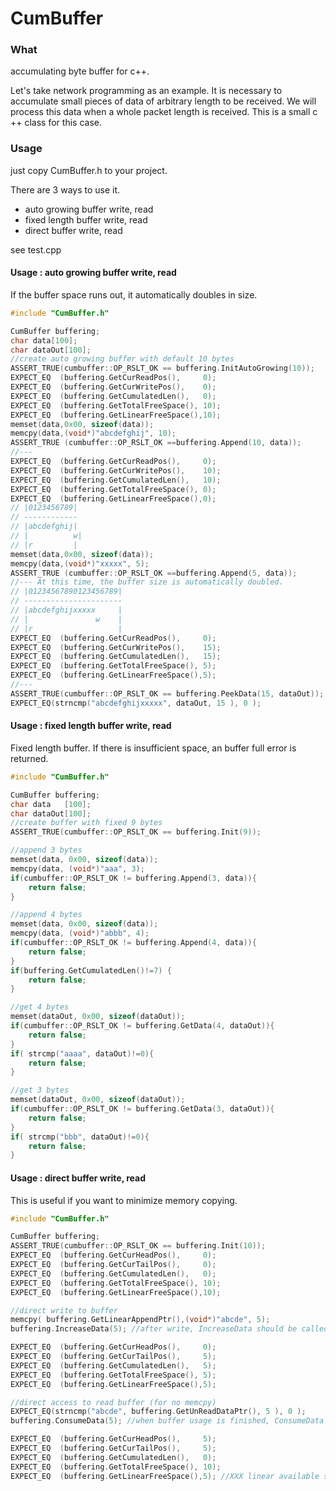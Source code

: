 # CumBuffer #

### What ###

accumulating byte buffer for c++. 

Let's take network programming as an example.
It is necessary to accumulate small pieces of data of arbitrary length to be received. We will process this data when a whole packet length is received. This is a small c ++ class for this case.

### Usage ###
just copy CumBuffer.h to your project.

There are 3 ways to use it.

- auto growing buffer write, read
- fixed length buffer write, read
- direct buffer write, read

see test.cpp

#### Usage : auto growing buffer write, read ###

If the buffer space runs out, it automatically doubles in size.

```cpp
#include "CumBuffer.h"

CumBuffer buffering;
char data[100];
char dataOut[100];
//create auto growing buffer with default 10 bytes
ASSERT_TRUE(cumbuffer::OP_RSLT_OK == buffering.InitAutoGrowing(10)); 
EXPECT_EQ  (buffering.GetCurReadPos(),     0);
EXPECT_EQ  (buffering.GetCurWritePos(),    0);
EXPECT_EQ  (buffering.GetCumulatedLen(),   0);
EXPECT_EQ  (buffering.GetTotalFreeSpace(), 10);
EXPECT_EQ  (buffering.GetLinearFreeSpace(),10);
memset(data,0x00, sizeof(data));
memcpy(data,(void*)"abcdefghij", 10);
ASSERT_TRUE (cumbuffer::OP_RSLT_OK ==buffering.Append(10, data));
//---
EXPECT_EQ  (buffering.GetCurReadPos(),     0);
EXPECT_EQ  (buffering.GetCurWritePos(),    10);
EXPECT_EQ  (buffering.GetCumulatedLen(),   10);
EXPECT_EQ  (buffering.GetTotalFreeSpace(), 0);
EXPECT_EQ  (buffering.GetLinearFreeSpace(),0);
// |0123456789|
// ------------
// |abcdefghij|
// |          w|
// |r         |
memset(data,0x00, sizeof(data));
memcpy(data,(void*)"xxxxx", 5);
ASSERT_TRUE (cumbuffer::OP_RSLT_OK ==buffering.Append(5, data));
//--- At this time, the buffer size is automatically doubled.
// |01234567890123456789|
// ----------------------
// |abcdefghijxxxxx     |
// |               w    |
// |r                   |
EXPECT_EQ  (buffering.GetCurReadPos(),     0);
EXPECT_EQ  (buffering.GetCurWritePos(),    15);
EXPECT_EQ  (buffering.GetCumulatedLen(),   15);
EXPECT_EQ  (buffering.GetTotalFreeSpace(), 5);
EXPECT_EQ  (buffering.GetLinearFreeSpace(),5);
//---
ASSERT_TRUE(cumbuffer::OP_RSLT_OK == buffering.PeekData(15, dataOut));
EXPECT_EQ(strncmp("abcdefghijxxxxx", dataOut, 15 ), 0 ); 
```

#### Usage : fixed length buffer write, read ###

Fixed length buffer. If there is insufficient space, an buffer full error is returned.

```cpp
#include "CumBuffer.h"

CumBuffer buffering;
char data   [100];
char dataOut[100];
//create buffer with fixed 9 bytes
ASSERT_TRUE(cumbuffer::OP_RSLT_OK == buffering.Init(9)); 

//append 3 bytes 
memset(data, 0x00, sizeof(data));
memcpy(data, (void*)"aaa", 3);
if(cumbuffer::OP_RSLT_OK != buffering.Append(3, data)){
    return false;
}

//append 4 bytes
memset(data, 0x00, sizeof(data));
memcpy(data, (void*)"abbb", 4);
if(cumbuffer::OP_RSLT_OK != buffering.Append(4, data)){
    return false;
}
if(buffering.GetCumulatedLen()!=7) {
    return false;
}

//get 4 bytes
memset(dataOut, 0x00, sizeof(dataOut));
if(cumbuffer::OP_RSLT_OK != buffering.GetData(4, dataOut)){
    return false;
}
if( strcmp("aaaa", dataOut)!=0){
    return false;
}

//get 3 bytes
memset(dataOut, 0x00, sizeof(dataOut));
if(cumbuffer::OP_RSLT_OK != buffering.GetData(3, dataOut)){
    return false;
}
if( strcmp("bbb", dataOut)!=0){
    return false;
}
```

#### Usage : direct buffer write, read ###

This is useful if you want to minimize memory copying.

```cpp
#include "CumBuffer.h"

CumBuffer buffering;
ASSERT_TRUE(cumbuffer::OP_RSLT_OK == buffering.Init(10)); 
EXPECT_EQ  (buffering.GetCurHeadPos(),     0);
EXPECT_EQ  (buffering.GetCurTailPos(),     0);
EXPECT_EQ  (buffering.GetCumulatedLen(),   0);
EXPECT_EQ  (buffering.GetTotalFreeSpace(), 10);
EXPECT_EQ  (buffering.GetLinearFreeSpace(),10);

//direct write to buffer
memcpy( buffering.GetLinearAppendPtr(),(void*)"abcde", 5);
buffering.IncreaseData(5); //after write, IncreaseData should be called

EXPECT_EQ  (buffering.GetCurHeadPos(),     0);
EXPECT_EQ  (buffering.GetCurTailPos(),     5);
EXPECT_EQ  (buffering.GetCumulatedLen(),   5);
EXPECT_EQ  (buffering.GetTotalFreeSpace(), 5);
EXPECT_EQ  (buffering.GetLinearFreeSpace(),5);

//direct access to read buffer (for no memcpy)
EXPECT_EQ(strncmp("abcde", buffering.GetUnReadDataPtr(), 5 ), 0 ); 
buffering.ConsumeData(5); //when buffer usage is finished, ConsumeData should be called

EXPECT_EQ  (buffering.GetCurHeadPos(),     5);
EXPECT_EQ  (buffering.GetCurTailPos(),     5);
EXPECT_EQ  (buffering.GetCumulatedLen(),   0);
EXPECT_EQ  (buffering.GetTotalFreeSpace(), 10);
EXPECT_EQ  (buffering.GetLinearFreeSpace(),5); //XXX linear available space !
    
```

